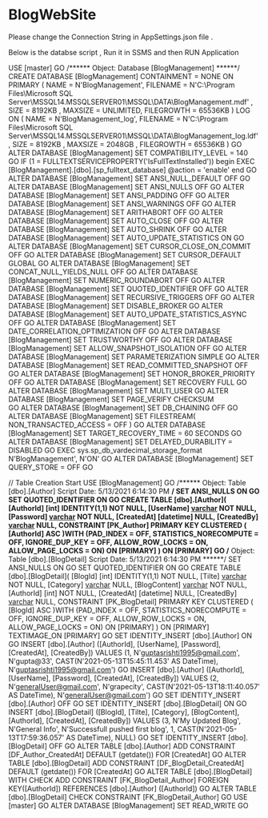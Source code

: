 # BlogWebSite

Please change the Connection String in AppSettings.json file .

Below is the databse script , Run it in SSMS and then RUN Application

USE [master]
GO
/****** Object:  Database [BlogManagement] ******/
CREATE DATABASE [BlogManagement]
 CONTAINMENT = NONE
 ON  PRIMARY 
( NAME = N'BlogManagement', FILENAME = N'C:\Program Files\Microsoft SQL Server\MSSQL14.MSSQLSERVER01\MSSQL\DATA\BlogManagement.mdf' , SIZE = 8192KB , MAXSIZE = UNLIMITED, FILEGROWTH = 65536KB )
 LOG ON 
( NAME = N'BlogManagement_log', FILENAME = N'C:\Program Files\Microsoft SQL Server\MSSQL14.MSSQLSERVER01\MSSQL\DATA\BlogManagement_log.ldf' , SIZE = 8192KB , MAXSIZE = 2048GB , FILEGROWTH = 65536KB )
GO
ALTER DATABASE [BlogManagement] SET COMPATIBILITY_LEVEL = 140
GO
IF (1 = FULLTEXTSERVICEPROPERTY('IsFullTextInstalled'))
begin
EXEC [BlogManagement].[dbo].[sp_fulltext_database] @action = 'enable'
end
GO
ALTER DATABASE [BlogManagement] SET ANSI_NULL_DEFAULT OFF 
GO
ALTER DATABASE [BlogManagement] SET ANSI_NULLS OFF 
GO
ALTER DATABASE [BlogManagement] SET ANSI_PADDING OFF 
GO
ALTER DATABASE [BlogManagement] SET ANSI_WARNINGS OFF 
GO
ALTER DATABASE [BlogManagement] SET ARITHABORT OFF 
GO
ALTER DATABASE [BlogManagement] SET AUTO_CLOSE OFF 
GO
ALTER DATABASE [BlogManagement] SET AUTO_SHRINK OFF 
GO
ALTER DATABASE [BlogManagement] SET AUTO_UPDATE_STATISTICS ON 
GO
ALTER DATABASE [BlogManagement] SET CURSOR_CLOSE_ON_COMMIT OFF 
GO
ALTER DATABASE [BlogManagement] SET CURSOR_DEFAULT  GLOBAL 
GO
ALTER DATABASE [BlogManagement] SET CONCAT_NULL_YIELDS_NULL OFF 
GO
ALTER DATABASE [BlogManagement] SET NUMERIC_ROUNDABORT OFF 
GO
ALTER DATABASE [BlogManagement] SET QUOTED_IDENTIFIER OFF 
GO
ALTER DATABASE [BlogManagement] SET RECURSIVE_TRIGGERS OFF 
GO
ALTER DATABASE [BlogManagement] SET  DISABLE_BROKER 
GO
ALTER DATABASE [BlogManagement] SET AUTO_UPDATE_STATISTICS_ASYNC OFF 
GO
ALTER DATABASE [BlogManagement] SET DATE_CORRELATION_OPTIMIZATION OFF 
GO
ALTER DATABASE [BlogManagement] SET TRUSTWORTHY OFF 
GO
ALTER DATABASE [BlogManagement] SET ALLOW_SNAPSHOT_ISOLATION OFF 
GO
ALTER DATABASE [BlogManagement] SET PARAMETERIZATION SIMPLE 
GO
ALTER DATABASE [BlogManagement] SET READ_COMMITTED_SNAPSHOT OFF 
GO
ALTER DATABASE [BlogManagement] SET HONOR_BROKER_PRIORITY OFF 
GO
ALTER DATABASE [BlogManagement] SET RECOVERY FULL 
GO
ALTER DATABASE [BlogManagement] SET  MULTI_USER 
GO
ALTER DATABASE [BlogManagement] SET PAGE_VERIFY CHECKSUM  
GO
ALTER DATABASE [BlogManagement] SET DB_CHAINING OFF 
GO
ALTER DATABASE [BlogManagement] SET FILESTREAM( NON_TRANSACTED_ACCESS = OFF ) 
GO
ALTER DATABASE [BlogManagement] SET TARGET_RECOVERY_TIME = 60 SECONDS 
GO
ALTER DATABASE [BlogManagement] SET DELAYED_DURABILITY = DISABLED 
GO
EXEC sys.sp_db_vardecimal_storage_format N'BlogManagement', N'ON'
GO
ALTER DATABASE [BlogManagement] SET QUERY_STORE = OFF
GO


// Table Creation Start
USE [BlogManagement]
GO
/****** Object:  Table [dbo].[Author]    Script Date: 5/13/2021 6:14:30 PM ******/
SET ANSI_NULLS ON
GO
SET QUOTED_IDENTIFIER ON
GO
CREATE TABLE [dbo].[Author](
	[AuthorId] [int] IDENTITY(1,1) NOT NULL,
	[UserName] [varchar](50) NOT NULL,
	[Password] [varchar](50) NOT NULL,
	[CreatedAt] [datetime] NULL,
	[CreatedBy] [varchar](50) NULL,
 CONSTRAINT [PK_Author] PRIMARY KEY CLUSTERED 
(
	[AuthorId] ASC
)WITH (PAD_INDEX = OFF, STATISTICS_NORECOMPUTE = OFF, IGNORE_DUP_KEY = OFF, ALLOW_ROW_LOCKS = ON, ALLOW_PAGE_LOCKS = ON) ON [PRIMARY]
) ON [PRIMARY]
GO
/****** Object:  Table [dbo].[BlogDetail]    Script Date: 5/13/2021 6:14:30 PM ******/
SET ANSI_NULLS ON
GO
SET QUOTED_IDENTIFIER ON
GO
CREATE TABLE [dbo].[BlogDetail](
	[BlogId] [int] IDENTITY(1,1) NOT NULL,
	[Tilte] [varchar](50) NOT NULL,
	[Category] [varchar](50) NULL,
	[BlogContent] [varchar](max) NOT NULL,
	[AuthorId] [int] NOT NULL,
	[CreatedAt] [datetime] NULL,
	[CreatedBy] [varchar](50) NULL,
 CONSTRAINT [PK_BlogDetail] PRIMARY KEY CLUSTERED 
(
	[BlogId] ASC
)WITH (PAD_INDEX = OFF, STATISTICS_NORECOMPUTE = OFF, IGNORE_DUP_KEY = OFF, ALLOW_ROW_LOCKS = ON, ALLOW_PAGE_LOCKS = ON) ON [PRIMARY]
) ON [PRIMARY] TEXTIMAGE_ON [PRIMARY]
GO
SET IDENTITY_INSERT [dbo].[Author] ON 
GO
INSERT [dbo].[Author] ([AuthorId], [UserName], [Password], [CreatedAt], [CreatedBy]) VALUES (1, N'guptasrishti1995@gmail.com', N'gupta@33', CAST(N'2021-05-13T15:45:11.453' AS DateTime), N'guptasrishti1995@gmail.com')
GO
INSERT [dbo].[Author] ([AuthorId], [UserName], [Password], [CreatedAt], [CreatedBy]) VALUES (2, N'generalUser@gmail.com', N'grapecity', CAST(N'2021-05-13T18:11:40.057' AS DateTime), N'generalUser@gmail.com')
GO
SET IDENTITY_INSERT [dbo].[Author] OFF
GO
SET IDENTITY_INSERT [dbo].[BlogDetail] ON 
GO
INSERT [dbo].[BlogDetail] ([BlogId], [Tilte], [Category], [BlogContent], [AuthorId], [CreatedAt], [CreatedBy]) VALUES (3, N'My Updated Blog', N'General Info', N'Successfull pushed first blog', 1, CAST(N'2021-05-13T17:59:36.057' AS DateTime), NULL)
GO
SET IDENTITY_INSERT [dbo].[BlogDetail] OFF
GO
ALTER TABLE [dbo].[Author] ADD  CONSTRAINT [DF_Author_CreatedAt]  DEFAULT (getdate()) FOR [CreatedAt]
GO
ALTER TABLE [dbo].[BlogDetail] ADD  CONSTRAINT [DF_BlogDetail_CreatedAt]  DEFAULT (getdate()) FOR [CreatedAt]
GO
ALTER TABLE [dbo].[BlogDetail]  WITH CHECK ADD  CONSTRAINT [FK_BlogDetail_Author] FOREIGN KEY([AuthorId])
REFERENCES [dbo].[Author] ([AuthorId])
GO
ALTER TABLE [dbo].[BlogDetail] CHECK CONSTRAINT [FK_BlogDetail_Author]
GO
USE [master]
GO
ALTER DATABASE [BlogManagement] SET  READ_WRITE 
GO
